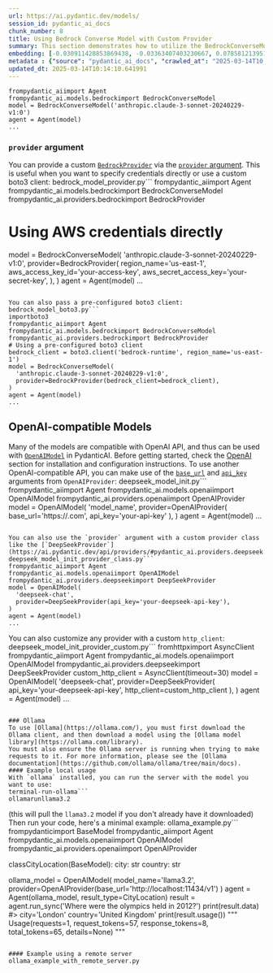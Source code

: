 ```yaml
---
url: https://ai.pydantic.dev/models/
session_id: pydantic_ai_docs
chunk_number: 8
title: Using Bedrock Converse Model with Custom Provider
summary: This section demonstrates how to utilize the BedrockConverseModel from Pydantic AI, including the option to specify a custom BedrockProvider with AWS credentials for accessing the model. Example code illustrates the creation of a BedrockConverseModel instance using direct AWS credentials.
embedding: [-0.030911428853869438, -0.03363407403230667, 0.07858121395111084, -0.02591208554804325, -0.003221407299861312, 0.0076398407109081745, -0.0038697964046150446, 0.00046868837671354413, -0.0036761597730219364, -0.006348930299282074, -0.014868936501443386, -0.05022813752293587, 0.023412413895130157, -0.04454813152551651, -0.011571248061954975, 0.006301988381892443, -0.008971825242042542, 0.030019527301192284, -0.003749507013708353, 0.048538219183683395, 0.0545937605202198, 0.03860994800925255, -0.01242794282734394, -0.003728969721123576, 0.008731245994567871, 0.005286863539367914, -0.01957489177584648, 0.0017706005601212382, -0.024456877261400223, -0.027132581919431686, 0.0029104154091328382, -0.012697860598564148, -0.060085996985435486, -0.0272968802601099, -0.009740503504872322, 0.003878597868606448, 0.027907129377126694, -0.006894633173942566, -0.008179675787687302, 0.008285295218229294, 0.011113561689853668, -0.08167940378189087, 0.03288299962878227, 0.04372664541006088, -0.01172381080687046, 0.02347109280526638, -0.020466791465878487, 0.007123476359993219, 0.028540847823023796, 0.004221862647682428, 0.022379687055945396, 0.03229622170329094, -0.021569933742284775, -0.057269465178251266, 0.0006058475701138377, -0.05665921792387962, 0.01387141551822424, 0.03856300562620163, -0.005885376129299402, -0.018025798723101616, -0.02947969175875187, 0.01630067266523838, -0.014974556863307953, 0.05722252279520035, -0.02422216720879078, -0.0372251532971859, -0.04863210394978523, -0.00975810643285513, -0.07384005934000015, 0.03466680273413658, -0.038070112466812134, 0.018201831728219986, -0.03361060470342636, -0.01191157940775156, -0.03966614603996277, -0.06585988402366638, 0.001399463857524097, 0.12909100949764252, 0.007405129726976156, -0.019222823902964592, -0.03645060583949089, -0.008772321045398712, 0.022074561566114426, -0.009740503504872322, 0.014974556863307953, -0.0178615003824234, -0.06496798247098923, -0.0060320706106722355, -0.0008390915463678539, -0.023412413895130157, 0.0003080580790992826, -0.01193505059927702, -0.0003450984077062458, 0.03400961309671402, 0.078487329185009, 0.04356234520673752, 0.0036292176228016615, -0.010925793088972569, 0.026451921090483665, 0.025090597569942474, 0.020865801721811295, -0.03534746542572975, -0.03790581226348877, 0.005002276506274939, 0.02318943850696087, -0.002567150630056858, 0.06158814579248428, 0.025747787207365036, 0.01713389717042446, 0.010532652959227562, -0.08848601579666138, -0.013554555363953114, 0.005198847036808729, -0.01810794696211815, -0.051026154309511185, 0.01946927048265934, 0.02017340436577797, -0.008883808739483356, 0.010380090214312077, -0.07426253706216812, -0.052340537309646606, 0.006378269288688898, 0.03581688553094864, 0.01650017686188221, 0.02140563540160656, -0.004083970095962286, -0.005935252644121647, -0.020842330530285835, -0.025724317878484726, -0.05060367286205292, -0.018600840121507645, 0.022004147991538048, 0.041895899921655655, -0.007927360944449902, -0.03250746428966522, -0.02213324047625065, -0.035535234957933426, -0.039454907178878784, -0.029573576524853706, 0.03124002367258072, -0.0063958726823329926, -0.042623504996299744, -0.03818746656179428, 0.029902171343564987, -0.04872598871588707, 0.018002327531576157, -0.0077865347266197205, -0.05745723471045494, -0.028634732589125633, 0.020560676231980324, 0.02626415155827999, -0.01403571292757988, -0.00842612236738205, 0.019563155248761177, -0.02483241632580757, 0.03677920252084732, 0.001933431252837181, 0.024785473942756653, 0.03863341733813286, -0.015831252560019493, -0.00565359927713871, 0.04006515443325043, -0.03504234179854393, -0.015068440698087215, -0.02178117260336876, 0.04867904633283615, -0.025137539952993393, 0.013355051167309284, -0.058349136263132095, -0.040816228836774826, -0.005586119834333658, 0.035206638276576996, 0.009364965371787548, -0.021839851513504982, 0.041215237230062485, -0.04065193235874176, 0.00031997699989005923, -0.0031245891004800797, -0.015033234842121601, -0.04142647609114647, 0.007581162732094526, -0.00544529315084219, -0.051026154309511185, 0.017744146287441254, -0.0038932673633098602, -0.0010950731812044978, -9.838834557740483e-06, 0.043679703027009964, 0.00030255704768933356, 0.05900632590055466, 0.009136122651398182, 0.025020183995366096, 0.049242351204156876, 0.03431473672389984, 0.03830482065677643, 0.010438768193125725, 0.02598249912261963, -0.029667461290955544, 0.0432572215795517, -0.001870352658443153, 0.018706459552049637, 0.011870505288243294, 0.0018146088114008307, -0.03436167910695076, 0.005941119976341724, -0.06093095615506172, 0.024808945134282112, -0.004192523658275604, 0.011066620238125324, 0.008291163481771946, 0.026475392282009125, -0.053091611713171005, 0.017169103026390076, -0.02178117260336876, -0.006108351517468691, -0.04412565380334854, -0.044360365718603134, 0.0199973713606596, 0.009863726794719696, 0.01944579929113388, 0.0001223063882207498, 0.020912742242217064, -0.011477364227175713, -0.008983560837805271, 0.026921343058347702, -0.011870505288243294, 0.0023177703842520714, -0.07116435468196869, 0.035183168947696686, 0.0001726408809190616, 0.06280864030122757, 0.0006964313215576112, 0.0013180485693737864, 0.001341519644483924, 0.05971045792102814, -0.03506581112742424, 0.030747130513191223, 0.0010635338257998228, -0.0041250442154705524, -0.03227275237441063, 0.01828397996723652, -0.04198978468775749, 0.015690425410866737, 0.018776873126626015, 0.05050979182124138, 0.0012755071511492133, -0.0020053114276379347, -0.05956963077187538, 0.0033563661854714155, 0.02210976928472519, 0.028141839429736137, -0.025513077154755592, -0.006542567163705826, -0.00975810643285513, -0.00457099499180913, 0.02336547151207924, -0.03968961536884308, -0.04339804872870445, -0.08308766782283783, -0.009294552728533745, -0.029737873002886772, 0.057363349944353104, -0.0034649199806153774, 0.03478415682911873, 0.01400050614029169, -0.013378522358834743, -0.03642713651061058, -0.00857868418097496, 0.0004342152096796781, 0.0003568339452613145, 0.019199352711439133, 0.04269391670823097, 0.01979786530137062, -0.05112003907561302, -0.029902171343564987, 0.0010591329773887992, 0.0022796299308538437, 0.010180586017668247, -0.0037583087105304003, -0.031756386160850525, 0.0063958726823329926, 0.009476453065872192, 0.004494714085012674, 0.02354150451719761, 0.015314887277781963, 0.002172542968764901, -0.014939350076019764, -0.006865294650197029, -0.04738813638687134, 0.025067126378417015, 0.0437735877931118, 0.011148768477141857, 0.019105469807982445, -0.042177554219961166, 0.0025495474692434072, -0.015291416086256504, 0.024973241612315178, 0.0028708078898489475, 0.013801001943647861, 0.022098032757639885, 0.05295078456401825, 0.03614548221230507, 0.003796449163928628, -0.024808945134282112, -0.00398715166375041, 0.011852901428937912, -0.010280338115990162, -0.012791745364665985, 0.05642450600862503, -0.04210713878273964, -0.030958371236920357, 0.04811573773622513, -0.008220749907195568, 0.013437200337648392, 0.006460417993366718, -0.042247965931892395, 0.034549448639154434, -0.01572563126683235, -0.0033974405378103256, -0.02459770441055298, -0.07482583820819855, -0.025794729590415955, -0.02206282690167427, -0.01420001033693552, -0.06412302702665329, 0.009482321329414845, 0.04358581826090813, -0.009335626848042011, -0.057738885283470154, 0.004905458074063063, 0.005342607386410236, -0.03431473672389984, 0.019387122243642807, 0.04206019639968872, 0.02635803632438183, 0.022191917523741722, -0.002778390422463417, 0.0029940311796963215, 0.03602812811732292, 0.049242351204156876, -0.034901514649391174, 0.008848601952195168, -0.02872861735522747, 0.03922019526362419, -0.0412621796131134, 0.042623504996299744, 0.015502656809985638, 0.06309029459953308, -0.022274065762758255, -0.016641004011034966, 0.024316051974892616, -0.01966877467930317, 0.033540189266204834, 0.01594860665500164, -2.6932160835713148e-05, 0.01368364691734314, 0.001578430994413793, -0.03508928418159485, 0.007504881825298071, -0.009681825526058674, -0.03853953257203102, 0.03764763101935387, -0.013155546970665455, 0.010074966587126255, 0.0017060550162568688, 0.022825637832283974, 0.02666315995156765, -0.023259852081537247, -0.0036820275709033012, 0.004183722194284201, 0.012967778369784355, 0.00021784107957500964, -0.032483991235494614, -0.025818200781941414, -0.0053338054567575455, 0.002766655059531331, -0.022907786071300507, 0.026029441505670547, -0.013108604587614536, 0.026874400675296783, 0.023459356278181076, 0.015490921214222908, -0.004705953877419233, -0.0014955486403778195, 0.015866458415985107, 0.02422216720879078, 0.005515706725418568, -0.020384643226861954, -0.03990085795521736, 0.02732035145163536, 0.06600070744752884, -0.030418535694479942, -0.007698518224060535, 0.017615053802728653, -0.029714401811361313, 0.007199757732450962, 0.05046284943819046, 0.0027079773135483265, 0.025442663580179214, 0.02387010119855404, -0.008637362159788609, -0.021288281306624413, -0.02047852799296379, 0.01861257664859295, -0.025325307622551918, 0.0009271081653423607, 0.0276724174618721, 0.008255956694483757, -0.035981185734272, 0.014798523858189583, 0.027085639536380768, -0.07102352380752563, 0.0154087720438838, -0.013894886709749699, -0.005304466933012009, -0.014681167900562286, -0.0018674187595024705, 0.009646618738770485, 0.03391572833061218, 0.02050199918448925, 0.013613233342766762, -0.08909626305103302, 0.0025319440755993128, -0.014481663703918457, -0.06980302929878235, 0.03267176076769829, 0.03886812925338745, -0.031333908438682556, -0.008443725295364857, -0.03893854096531868, 0.007534220349043608, 0.003400374436751008, 0.009018766693770885, 0.0012080278247594833, -0.000687629624735564, -0.03222580999135971, -0.02127654477953911, 0.02732035145163536, 0.017098691314458847, -0.011453893035650253, 0.010990339331328869, -0.027132581919431686, -0.06346583366394043, 0.0002486468874849379, -0.03016035258769989, -0.032789114862680435, -0.01349587831646204, 0.008332237601280212, -0.017016541212797165, 0.014610755257308483, 0.005008144304156303, -0.042224496603012085, 0.0012586372904479504, 0.018647782504558563, 0.0483035072684288, -0.061822857707738876, 0.03405655547976494, -0.003494258737191558, 0.038023170083761215, 0.001952501479536295, 0.0417550727725029, -0.01793191395699978, -0.04316333681344986, -0.013343315571546555, 0.011530173942446709, 0.023834893479943275, 0.022027619183063507, 0.026803987100720406, -0.017016541212797165, -0.0337044894695282, 0.02809489704668522, 0.001266705454327166, -8.480766155116726e-06, -0.023001670837402344, -0.027414236217737198, -0.06722120940685272, 0.023036876693367958, -0.007921493612229824, -0.03720168024301529, 0.0027637211605906487, 0.013202489353716373, 0.004148515406996012, -0.010380090214312077, 0.015514391474425793, 0.0124514140188694, 0.04417259618639946, -0.0017104558646678925, -0.005325003992766142, 0.02208629809319973, 0.038070112466812134, -0.02364712581038475, 0.03532399237155914, 0.05712863802909851, -0.011852901428937912, 0.04670747369527817, -0.030653245747089386, -0.033868785947561264, 0.012780009768903255, -0.010773231275379658, 0.011383479461073875, -0.020208610221743584, -0.043632760643959045, -0.02663968876004219, 0.06529657542705536, -0.01781455986201763, -0.010908190160989761, -0.013754059560596943, 0.002958824625238776, 0.003693763166666031, 0.028306137770414352, -0.009699428454041481, 0.011424554511904716, 0.02387010119855404, 0.00975810643285513, 0.01783802919089794, 0.01175901759415865, -0.0016781830927357078, 0.0031862007454037666, 0.0013943295925855637, 0.0245272908359766, 0.011635794304311275, -0.006008599419146776, -0.02417522482573986, 5.684405186912045e-05, 0.007387526333332062, 0.038703832775354385, -0.029714401811361313, -0.030371593311429024, -0.004656077828258276, -0.003937275614589453, 0.007587030529975891, -0.010614801198244095, 0.004283474292606115, -0.01067934650927782, -0.029714401811361313, 0.01843654364347458, 0.027038699015975, -0.016195053234696388, -0.011788356117904186, -0.04208366945385933, -0.01147149596363306, 0.038774244487285614, -0.018248774111270905, -0.005040416959673166, 0.0055831861682236195, 0.0017016541678458452, 0.032155394554138184, -0.015526127070188522, 0.018471749499440193, 0.03185027092695236, 0.04792797192931175, 0.008760585449635983, 0.004315746948122978, -0.02666315995156765, 0.026428449898958206, 0.015455714426934719, -0.019551420584321022, -0.01614811085164547, 0.039478376507759094, -0.011007942259311676, -0.011007942259311676, 0.0030893825460225344, 0.012345794588327408, 0.009540999308228493, 0.014246952719986439, 0.038703832775354385, 0.00043824929161928594, -0.021769437938928604, -0.05506318062543869, -0.0019422328332439065, -0.01581951603293419, 0.014669432304799557, -0.0152210034430027, -0.005832566414028406, 0.0010642673587426543, 0.02180464379489422, 0.00920653622597456, 0.01418827474117279, -0.024996712803840637, -0.012228438630700111, -0.024691589176654816, 0.011189843527972698, -5.537710967473686e-05, -0.0066071124747395515, -0.017368609085679054, -0.04203672707080841, -0.006360665895044804, 0.003805250860750675, 0.004509383346885443, 0.0284234918653965, 0.008649097755551338, -0.037412919104099274, -0.0010319945868104696, -0.02739076502621174, -0.03530052304267883, -0.006894633173942566, 0.014505134895443916, 0.005316202528774738, -0.013237696141004562, 0.01089058630168438, 0.02912762574851513, -0.017802823334932327, -0.006390004884451628, 0.07449724525213242, -0.010116040706634521, -0.021945470944046974, 0.009499924257397652, 0.009136122651398182, -0.023588446900248528, -0.015467450022697449, 0.004934797063469887, -0.03182680159807205, 0.014528606086969376, -0.02362365461885929, -0.01053852029144764, -0.0024365927092731, -0.04943012073636055, 0.001857150113210082, 0.039736557751894, -0.023212909698486328, 0.0010063230292871594, 0.013096868991851807, 0.019199352711439133, 0.032038040459156036, -0.022508777678012848, -0.022203654050827026, -0.03933754935860634, -0.0026654358953237534, -0.041144825518131256, 0.04142647609114647, -0.026005970314145088, 0.006495624780654907, 0.03689655661582947, 0.006865294650197029, 0.002438059775158763, 0.006354798097163439, -0.0024673985317349434, -0.028540847823023796, -0.012052405625581741, -0.03562911972403526, -0.0074520716443657875, 0.030254237353801727, -0.0071528153494000435, -0.014270423911511898, 0.009112651459872723, 0.010814305394887924, -0.016335880383849144, 0.015009763650596142, 0.0066423192620277405, -0.059381864964962006, -0.01695786416530609, -0.03551176190376282, 0.011371743865311146, -0.0023661793675273657, 0.012521827593445778, 0.008338105864822865, 0.01148323155939579, -0.006190500687807798, -0.009928272105753422, 0.018483484163880348, -0.06280864030122757, 0.016734888777136803, -0.012873893603682518, 0.009775710292160511, 0.010427032597362995, 0.015068440698087215, 0.02694481424987316, 0.031099196523427963, 0.04144994914531708, -0.007322980556637049, 0.007733725011348724, 0.009664222598075867, 0.006008599419146776, 0.013085134327411652, 0.008191411383450031, -0.002398452255874872, 0.032131925225257874, -0.047552432864904404, -0.029010269790887833, 0.032038040459156036, 0.02837654948234558, 0.006501492578536272, -0.04947706311941147, 0.016112904995679855, 0.02591208554804325, -0.02002084068953991, 0.0068183522671461105, 0.013249431736767292, -0.033540189266204834, -0.01524447463452816, 0.010878851637244225, -0.05323243513703346, -0.005107896402478218, 0.023611918091773987, 0.04663705825805664, -0.0021534727420657873, -0.007493146229535341, 0.015209267847239971, -0.02274348773062229, -0.05539177730679512, 0.0012615711893886328, -0.02178117260336876, 0.023717539384961128, -0.01934017986059189, -0.033117711544036865, -0.00992240384221077, -0.029902171343564987, 0.010121908038854599, 0.013378522358834743, 0.007141079753637314, -0.010550255887210369, 0.00920653622597456, -0.028212253004312515, 0.011776620522141457, 0.0032155397348105907, 0.009001163765788078, 0.00813860073685646, 0.030723659321665764, -0.01924629509449005, -0.014516870491206646, -0.005231119692325592, 0.030371593311429024, -0.030324650928378105, -0.017345137894153595, 0.0304420068860054, 0.0018586170626804233, -0.01579604484140873, 0.033540189266204834, -0.026005970314145088, 0.0025040721520781517, 0.014845466241240501, -0.053514089435338974, -0.005706409458070993, -0.01544397883117199, -0.011577116325497627, -0.03576994314789772, -0.03889159858226776, 0.0072760386392474174, -0.043327637016773224, 0.005941119976341724, 0.0022018817253410816, -0.017826294526457787, -0.02985522896051407, -0.007851080037653446, 0.013038191944360733, -0.03863341733813286, 0.013812737539410591, 0.012146290391683578, -0.010092569515109062, 0.010028024204075336, -0.0314512625336647, 0.006325459107756615, 0.009840255603194237, -0.008308766409754753, 0.0276724174618721, -0.00020097123342566192, -0.0022708282340317965, 0.02017340436577797, -0.05642450600862503, -0.00538368197157979, 0.01096686813980341, 0.01962183229625225, 0.00822661817073822, 0.02450381964445114, -0.007416865322738886, 0.006654054392129183, -0.00045988670899532735, -0.022802166640758514, 0.019105469807982445, 0.0015769640449434519, -0.02050199918448925, -0.0007635439396835864, 0.02087753638625145, 0.025067126378417015, 0.03084101527929306, -0.010567858815193176, 0.012193232774734497, 0.025724317878484726, 0.011336537078022957, -0.02518448233604431, 0.029667461290955544, -0.0002576319093350321, 0.026146797463297844, 0.013132075779139996, 0.04095705598592758, -0.01894117146730423, -0.014915878884494305, -0.03936102241277695, -0.015350094065070152, 0.00102025899104774, -0.04285821318626404, -0.006442814599722624, -0.0005457028746604919, 0.009717032313346863, 0.03292994201183319, 0.02520795352756977, 0.006436946801841259, -0.07886286824941635, -0.04766978695988655, 0.029925642535090446, 0.010268602520227432, 0.019762659445405006, 0.0051225656643509865, -0.002110931323841214, 0.029526634141802788, -0.021159188821911812, 0.004606201779097319, 0.010749760083854198, -0.030981842428445816, -0.008584551513195038, 0.007146947551518679, 0.019199352711439133, -0.05511012300848961, 0.010579594410955906, -0.01385967992246151, 0.03713126853108406, 0.003972482401877642, -0.007991907186806202, -0.009353229776024818, 0.012357530184090137, -0.004368557129055262, -0.010104305110871792, 0.006219839211553335, -0.007416865322738886, 0.029174568131566048, 0.02080712281167507, -0.015913400799036026, -0.017568113282322884, 0.02311902493238449, -0.0017221913440153003, 0.025419192388653755, -0.05050979182124138, 0.044665489345788956, 0.02090100757777691, -0.0024571300018578768, -0.00894248578697443, -0.01755637675523758, 0.0030013658106327057, -0.01823703944683075, 0.028540847823023796, -0.007217360660433769, 0.0047000860795378685, -0.001044463599100709, -0.018119683489203453, 0.004019424319267273, -0.060132939368486404, -0.009875462390482426, 0.026874400675296783, 0.012146290391683578, -0.01966877467930317, 0.046120695769786835, 0.008713643066585064, 0.036614902317523956, -0.056565333157777786, 0.022250594571232796, -0.0002649666275829077, -0.015185796655714512, 0.020431585609912872, 0.00700612086802721, -0.050697557628154755, -0.024973241612315178, -0.053514089435338974, 0.014399515464901924, 0.015936871990561485, 0.01347240712493658, -0.025794729590415955, -0.0074520716443657875, -0.03440862149000168, -0.001044463599100709, 0.0122636454179883, 0.0135193495079875, 0.013366786763072014, -0.023729274049401283, 0.020138196647167206, 0.04593292623758316, 0.005770954769104719, -0.042623504996299744, 0.008267692290246487, -0.041567303240299225, 0.021170925348997116, 0.027484649792313576, -0.02947969175875187, -0.029385806992650032, 0.003564672078937292, -0.037718046456575394, -0.0120758768171072, 0.011565380729734898, 0.01682877354323864, -0.005668268539011478, 0.02307208441197872, -0.003949011210352182, -0.026005970314145088, 0.0002871541364584118, -0.03795275464653969, 0.02905721217393875, 0.021745966747403145, 0.005826698616147041, 0.06323112547397614, 0.022180182859301567, -0.017169103026390076, 0.022896049544215202, 0.021792909130454063, 0.017978856340050697, 0.011864637024700642, -0.028141839429736137, 0.011301331222057343, -0.015807781368494034, 0.04497061297297478, 0.0051225656643509865, 0.00010617001680657268, 0.007158683147281408, -0.03290647268295288, 0.03548829257488251, 0.07341757416725159, -0.012169761583209038, -0.01350761391222477, 0.0437735877931118, 0.001610703649930656, 0.013777530752122402, 0.013120340183377266, 0.01735687255859375, 0.012956042774021626, -0.0014676767168566585, -0.001161819091066718, 0.014716374687850475, -0.025067126378417015, -0.00039387427386827767, 0.009846122935414314, -0.001119277672842145, -0.00913025438785553, 0.007545955944806337, -0.02976134419441223, -0.0018219435587525368, 0.03426779434084892, -0.014481663703918457, -0.018460014835000038, -0.02882250025868416, -0.008343973197042942, -0.014986292459070683, 0.006918104365468025, 0.0021476049441844225, -0.01713389717042446, 0.03325853869318962, 0.019457535818219185, -0.03755374625325203, -0.02764894627034664, -0.008619758300483227, 0.03400961309671402, -0.03539440780878067, -0.02879903092980385, 0.02983175776898861, 0.0068183522671461105, 0.01382447313517332, -0.01788497157394886, -0.06595376878976822, -0.01667621172964573, -0.008408518508076668, -0.010661743581295013, 0.029033740982413292, -0.007856948301196098, -0.02912762574851513, 0.03504234179854393, -0.010984471067786217, 0.0037583087105304003, 0.014059184119105339, -0.022626133635640144, 0.011929182335734367, 0.0187416672706604, 0.008120997808873653, 0.024996712803840637, 0.016887450590729713, 0.061822857707738876, 0.010456371121108532, 0.008531741797924042, -0.014282159507274628, -0.01645323634147644, 0.05121392384171486, 0.023259852081537247, -0.004729425068944693, 0.012557034380733967, 0.012204968370497227, 0.02239142172038555, -0.013777530752122402, -0.012815216556191444, 0.04093358293175697, 0.002834134269505739, 0.024480348452925682, 0.027578532695770264, 0.009224139153957367, 0.00307177915237844, 0.014575548470020294, -0.009276948869228363, -0.016664475202560425, 0.054499875754117966, 0.03893854096531868, -0.01544397883117199, -0.006536699365824461, 0.008473063819110394, 0.01175901759415865, -0.015913400799036026, -7.747294148430228e-05, -0.0326952300965786, 0.04088664427399635, -0.03271870315074921, -0.02800101228058338, -0.017626790329813957, 0.009494056925177574, -0.017967121675610542, 0.00015375399379990995, -0.01713389717042446, -0.00978744588792324, 0.023787951096892357, -0.02142910659313202, -0.054828472435474396, 0.013789266347885132, -0.03799969702959061, -0.02666315995156765, -0.03086448647081852, -0.0326952300965786, -0.01366017572581768, 0.012404472567141056, 0.02230927348136902, -0.026193737983703613, 0.03189721331000328, -0.0057592191733419895, 0.015854721888899803, -0.005982194561511278, -0.0024747331626713276, 0.023564975708723068, -0.018999848514795303, 0.0066423192620277405, -0.001556426752358675, -0.0016239061951637268, -0.028141839429736137, -0.009417776018381119, -0.00021600739273708314, 0.0033769034780561924, -0.014892407692968845, 0.0017441955860704184, 0.00046062018373049796, -0.05407739803195, 0.027109110727906227, 0.047552432864904404, 0.03185027092695236, 0.02882250025868416, 0.002232687547802925, 0.00037993831210769713, -0.008038848638534546, -0.007299509830772877, 0.02774283103644848, -0.029972584918141365, 0.04208366945385933, -0.011377612128853798, 0.015702160075306892, 0.03260134533047676, -0.004840912763029337, -0.012486620806157589, -0.03365754708647728, 0.05158945918083191, -0.003491325071081519, 0.014516870491206646, -0.034150440245866776, -0.020912742242217064, 0.019633568823337555, 0.008854469284415245, 0.04971177130937576, 0.014892407692968845, -0.0034854572732001543, 0.004732358735054731, 0.017122162505984306, -0.0068770297802984715, -0.00293682049959898, -0.022684810683131218, 0.0174859631806612, 0.014293895103037357, -0.00857868418097496, -0.026123326271772385, -0.02118266001343727, -0.015385300852358341, -0.021370429545640945, -0.012686125002801418, 0.026381507515907288, 0.00861389096826315, -0.03262481838464737, -0.0203729085624218, -0.009188932366669178, 0.022144975140690804, 0.035183168947696686, 0.022168446332216263, 0.00683008786290884, -0.02701522782444954, 0.029925642535090446, 0.0284234918653965, 0.0036380193196237087, 0.004119176883250475, -0.007246699649840593, -0.03339936584234238, 0.02563043311238289, -0.013343315571546555, -0.012873893603682518, 0.028587790206074715, 0.0048497142270207405, 0.012733067385852337, 0.017568113282322884, -0.0691927820444107, 0.013883151113986969, 0.0010136577766388655, -0.06661096215248108, 0.013754059560596943, 0.047153424471616745, -0.03084101527929306, -0.0025715515948832035, 0.016159847378730774, -0.0304420068860054, -0.011424554511904716, -0.02882250025868416, -0.004503516014665365, -0.0009784511057659984, 0.009241742081940174, -0.025865143164992332, 0.0066071124747395515, 0.019727453589439392, -0.024456877261400223, -0.021898528560996056, 0.02032596617937088, 0.003385704942047596, -0.03483109921216965, 0.009681825526058674, -0.009646618738770485, -0.0004360488965176046, 0.013331579975783825, -0.07224401831626892, 0.005958723369985819, -0.04490019753575325, -0.012686125002801418, -0.0045768627896904945, -0.003236076794564724, 0.02518448233604431, -0.017568113282322884, 0.009230007417500019, -0.02671010233461857, 0.0004045095993205905, 0.007892155088484287, -0.021980678662657738, 0.013026456348598003, 0.052481360733509064, -0.004664879757910967, 0.05445293337106705, -0.01149496715515852, -0.03393919765949249, -0.0101864542812109, 0.04428995028138161, 0.027789773419499397, 0.009599676355719566, 0.0203729085624218, -0.021792909130454063, -0.03307076916098595, -0.017321666702628136, 0.021992413327097893, 0.007217360660433769, -0.02591208554804325, 0.00821488257497549, -0.0031979363411664963, 0.0437735877931118, 0.005721078719943762, 0.010491577908396721, 0.02369406819343567, 0.013319844380021095, 0.03537093475461006, -0.03159208968281746, -0.0152210034430027, 0.02261439710855484, 0.020666297525167465, 0.015021499246358871, -0.0028047955129295588, -0.0025290101766586304, 0.07388699799776077, 0.004556325729936361, -0.033868785947561264, -0.01110769435763359, 0.04020598158240318, -0.01997390016913414, -0.012486620806157589, 0.026522334665060043, -0.003180332947522402, 0.018354393541812897, 0.012369265779852867, 0.0032683496829122305, 0.005662401206791401, -0.009529263712465763, -0.03792928531765938, -0.01733340136706829, 0.021170925348997116, 0.02158166840672493, -0.028892913833260536, 0.00204051798209548, 0.02628762274980545, 0.015373565256595612, 0.02764894627034664, 0.022802166640758514, 0.005729880183935165, -0.027085639536380768, 0.006390004884451628, -0.022168446332216263, 0.057034753262996674, 0.008977692574262619, 0.033868785947561264, -0.018295716494321823, 0.016030756756663322, -0.02771935984492302, 0.03231969475746155, -0.0206310898065567, -0.021311752498149872, 0.007229096256196499, -0.020783651620149612, 0.008561081252992153, 0.042952097952365875, -0.015936871990561485, 0.03438514843583107, -0.006595376878976822, -0.015936871990561485, -0.014951085671782494, -0.011817694641649723, 0.007645708043128252, -0.019833073019981384, 0.018225302919745445, 0.03020729497075081, 0.023729274049401283, -0.001898224581964314, -0.008995296433568, 0.004333350341767073, -0.03635672107338905, -0.030395064502954483, 0.008203146979212761, 0.01614811085164547, -0.02178117260336876, 0.025466134771704674, 0.024081340059638023, 0.007258435245603323, 0.010738024488091469, 0.021440843120217323, 0.020818859338760376, 0.026240680366754532, -0.009177196770906448, 0.021487785503268242, -0.018753401935100555, 0.022520512342453003, 0.009499924257397652, -0.014974556863307953, -0.051730286329984665, 0.03858647495508194, -0.009095048531889915, 0.02771935984492302, 0.00133785221260041, -0.01418827474117279, -0.017990592867136, 0.01914067566394806, -0.003946077544242144, 0.010456371121108532, 0.03865689039230347, -0.007569427136331797, 0.009805048815906048, -0.017568113282322884, -0.02870514616370201, 0.042670443654060364, -0.02103009819984436, -0.027273409068584442, 0.019281502813100815, 0.008343973197042942, -0.006865294650197029, 0.004606201779097319, 0.007545955944806337, 0.04532267898321152, -0.014575548470020294, -0.019152410328388214, -0.006712732370942831, 0.007780666928738356, -0.004122110549360514, 0.0055831861682236195, -0.011700339615345001, -0.02879903092980385, 0.0015593606512993574, 0.017744146287441254, -0.00010259434202453122, -0.023658860474824905, -0.011917446739971638, -0.018729930743575096, -0.018600840121507645, 0.015678688883781433, -0.0022708282340317965, -0.01944579929113388, 0.01033901609480381, -0.01838960126042366, 0.003946077544242144, -0.0006381203420460224, -0.006888765376061201, 0.008848601952195168, -0.004667813424021006, 0.004283474292606115, 0.015303151682019234, 0.00919480063021183, 0.019222823902964592, -0.018553897738456726, 0.024785473942756653, -0.03363407403230667, -0.05665921792387962, -0.043961357325315475, 0.011019677855074406, 0.0017397947376593947, -0.020959684625267982, 0.006994385272264481, 0.0034854572732001543, 0.0012769741006195545, 0.013953564688563347, 0.014282159507274628, -0.009376700967550278, -0.023400679230690002, 0.01819009706377983, -0.020983155816793442, -0.02241489291191101, -0.032789114862680435, 0.030230766162276268, -0.01907026208937168, 0.016136376187205315, -0.011277860030531883, 0.010544388554990292, -0.010479842312633991, -0.018870757892727852, -0.003878597868606448, 0.0017251252429559827, -0.01678183116018772, 0.0030072336085140705, 0.03459639102220535, 0.031662505120038986, 0.002021447755396366, -0.010761495679616928, -0.010473974980413914, -0.023212909698486328, -0.0072408318519592285, 0.005844302009791136, 0.003441448789089918, 0.02369406819343567, -0.002606758149340749, -0.012240174226462841, -0.0033504983875900507, 0.004793970379978418, -0.010597198270261288, 0.0043744249269366264, 0.01247488521039486, 0.005533310119062662, -0.003858060808852315, -0.012521827593445778, 0.007229096256196499, 0.029362335801124573, 0.018694724887609482, 0.003203804139047861, 0.015842987224459648, 0.002348576206713915, -0.009001163765788078, 0.009212403558194637, -0.022802166640758514, 0.0021461378782987595, -0.014117862097918987, 0.0230134055018425, 0.012791745364665985, 0.01174728199839592, 0.020572412759065628, -0.01951621286571026, -0.013988770544528961, 0.04663705825805664, -0.01909373328089714, -0.007745460607111454, -0.00428934209048748, 0.025020183995366096, 0.03530052304267883, -0.01572563126683235, 0.03199109807610512, 0.01975092478096485, -0.0021270676515996456, 0.0032272750977426767, -0.029550105333328247, 0.01367191132158041, -0.03539440780878067, 0.006401740480214357, -0.029244981706142426, 0.032789114862680435, 0.013026456348598003, 0.005674136336892843, 0.03501886874437332, -0.017298195511102676, -0.007399261929094791, -0.02241489291191101, -0.0028590725269168615, 0.02241489291191101, 0.008631493896245956, -0.018483484163880348, 0.01071455329656601, 0.01094339694827795, 0.03600465506315231, -0.012040670029819012, -0.012662653811275959, -0.005002276506274939, -0.036591432988643646, -0.029385806992650032, 0.003503060434013605, -0.014129597693681717, 0.04041722044348717, 0.006278517190366983, 0.0037583087105304003, 0.01505670603364706, 0.009593809023499489, 0.020560676231980324, 0.028845971450209618, -0.030019527301192284, -0.006079012993723154, -0.05431210622191429, -0.05088532716035843, 0.014364308677613735, 0.0052223182283341885, 0.013589762151241302, -0.011788356117904186, -0.02171076089143753, 0.0046150037087500095, -0.0033974405378103256, -0.033188123255968094, 0.022168446332216263, -0.016406293958425522, 0.012134554795920849, -0.006483889184892178, -0.001967170974239707, -0.003095250343903899, 0.00076794478809461, 0.03018382377922535, 0.013624968938529491, 0.02837654948234558, 0.0027886591851711273, 0.027132581919431686, 0.004708888009190559, 0.01801406405866146, -0.007053063251078129, 0.0009036370320245624, 0.0060379384085536, 0.012134554795920849, 0.029198039323091507, -0.025043655186891556, -0.02419869601726532, 0.011225049383938313, -0.019481007009744644, -0.04346846416592598, 0.03124002367258072, 0.014106126502156258, -0.0004331149975769222, 0.048209622502326965, -0.002806262345984578, 0.032084982842206955, -0.07463807612657547, -0.012674389407038689, -0.002295766258612275, -0.0028165311086922884, 0.009347362443804741, 0.022849109023809433, -0.0015446912730112672, 0.03764763101935387, -0.007651575841009617, 0.010914057493209839, -0.00584136787801981, 0.02369406819343567, 0.00438322639092803, 0.004993475042283535, 0.029643990099430084, 0.007563559338450432, -0.008596287108957767, 0.00856694858521223, 0.0007367722573690116, -0.011025545187294483, 0.040534574538469315, -0.01755637675523758, 0.021264810115098953, 0.02256745472550392, 0.0402529239654541, 0.015326622873544693, 0.0026727705262601376, 0.010908190160989761, 0.006689261179417372, -0.00249967142008245, -0.0006923972396180034, -0.010638272389769554, -0.013730589300394058, -0.018495220690965652, -0.01944579929113388, 0.012920835986733437, -0.023177703842520714, 0.010949264280498028, -0.001659112866036594, -0.016922658309340477, -0.03971308842301369, 0.005858971271663904, 0.02382315881550312, 0.02628762274980545, 0.007170418743044138, 0.003693763166666031, -0.025090597569942474, 0.008995296433568, -0.004034094046801329, 0.027883658185601234, -0.021194396540522575, 0.007229096256196499, -0.023259852081537247, 0.0008185543119907379, 0.00297789485193789, 0.002996965078637004, -0.030934900045394897, 0.011418686248362064, -0.006742071360349655, -0.01384794432669878, -0.00516364024952054, -0.013155546970665455, -0.005386615637689829, 0.016758359968662262, 0.04245920479297638, -0.03792928531765938, -0.007739592809230089, -0.021217867732048035, 0.0006568238604813814, 0.0314512625336647, 0.013742324896156788, -0.053467147052288055, -0.002567150630056858, -0.022203654050827026, 0.018600840121507645, -0.022450098767876625, -0.022367950528860092, 0.004233598243445158, 0.009693561121821404, -0.005102028604596853, -0.008608022704720497]
metadata : {"source": "pydantic_ai_docs", "crawled_at": "2025-03-14T10:14:10.640473", "url_path": "/models/", "chunk_size": 4921}
updated_dt: 2025-03-14T10:14:10.641991
---
```

```
frompydantic_aiimport Agent
frompydantic_ai.models.bedrockimport BedrockConverseModel
model = BedrockConverseModel('anthropic.claude-3-sonnet-20240229-v1:0')
agent = Agent(model)
...

```

### `provider` argument
You can provide a custom [`BedrockProvider`](https://ai.pydantic.dev/api/providers/#pydantic_ai.providers.bedrock.BedrockProvider) via the [`provider` argument](https://ai.pydantic.dev/api/models/bedrock/#pydantic_ai.models.bedrock.BedrockConverseModel.__init__). This is useful when you want to specify credentials directly or use a custom boto3 client:
bedrock_model_provider.py```
frompydantic_aiimport Agent
frompydantic_ai.models.bedrockimport BedrockConverseModel
frompydantic_ai.providers.bedrockimport BedrockProvider
# Using AWS credentials directly
model = BedrockConverseModel(
  'anthropic.claude-3-sonnet-20240229-v1:0',
  provider=BedrockProvider(
    region_name='us-east-1',
    aws_access_key_id='your-access-key',
    aws_secret_access_key='your-secret-key',
  ),
)
agent = Agent(model)
...

```

You can also pass a pre-configured boto3 client:
bedrock_model_boto3.py```
importboto3
frompydantic_aiimport Agent
frompydantic_ai.models.bedrockimport BedrockConverseModel
frompydantic_ai.providers.bedrockimport BedrockProvider
# Using a pre-configured boto3 client
bedrock_client = boto3.client('bedrock-runtime', region_name='us-east-1')
model = BedrockConverseModel(
  'anthropic.claude-3-sonnet-20240229-v1:0',
  provider=BedrockProvider(bedrock_client=bedrock_client),
)
agent = Agent(model)
...

```

## OpenAI-compatible Models
Many of the models are compatible with OpenAI API, and thus can be used with [`OpenAIModel`](https://ai.pydantic.dev/api/models/openai/#pydantic_ai.models.openai.OpenAIModel) in PydanticAI. Before getting started, check the [OpenAI](https://ai.pydantic.dev/models/#openai) section for installation and configuration instructions.
To use another OpenAI-compatible API, you can make use of the [`base_url`](https://ai.pydantic.dev/api/providers/#pydantic_ai.providers.openai.OpenAIProvider.__init__) and [`api_key`](https://ai.pydantic.dev/api/providers/#pydantic_ai.providers.openai.OpenAIProvider.__init__) arguments from `OpenAIProvider`:
deepseek_model_init.py```
frompydantic_aiimport Agent
frompydantic_ai.models.openaiimport OpenAIModel
frompydantic_ai.providers.openaiimport OpenAIProvider
model = OpenAIModel(
  'model_name',
  provider=OpenAIProvider(
    base_url='https://<openai-compatible-api-endpoint>.com', api_key='your-api-key'
  ),
)
agent = Agent(model)
...

```

You can also use the `provider` argument with a custom provider class like the [`DeepSeekProvider`](https://ai.pydantic.dev/api/providers/#pydantic_ai.providers.deepseek.DeepSeekProvider):
deepseek_model_init_provider_class.py```
frompydantic_aiimport Agent
frompydantic_ai.models.openaiimport OpenAIModel
frompydantic_ai.providers.deepseekimport DeepSeekProvider
model = OpenAIModel(
  'deepseek-chat',
  provider=DeepSeekProvider(api_key='your-deepseek-api-key'),
)
agent = Agent(model)
...

```

You can also customize any provider with a custom `http_client`: 
deepseek_model_init_provider_custom.py```
fromhttpximport AsyncClient
frompydantic_aiimport Agent
frompydantic_ai.models.openaiimport OpenAIModel
frompydantic_ai.providers.deepseekimport DeepSeekProvider
custom_http_client = AsyncClient(timeout=30)
model = OpenAIModel(
  'deepseek-chat',
  provider=DeepSeekProvider(
    api_key='your-deepseek-api-key', http_client=custom_http_client
  ),
)
agent = Agent(model)
...

```

### Ollama
To use [Ollama](https://ollama.com/), you must first download the Ollama client, and then download a model using the [Ollama model library](https://ollama.com/library).
You must also ensure the Ollama server is running when trying to make requests to it. For more information, please see the [Ollama documentation](https://github.com/ollama/ollama/tree/main/docs).
#### Example local usage
With `ollama` installed, you can run the server with the model you want to use:
terminal-run-ollama```
ollamarunllama3.2

```

(this will pull the `llama3.2` model if you don't already have it downloaded)
Then run your code, here's a minimal example:
ollama_example.py```
frompydanticimport BaseModel
frompydantic_aiimport Agent
frompydantic_ai.models.openaiimport OpenAIModel
frompydantic_ai.providers.openaiimport OpenAIProvider

classCityLocation(BaseModel):
  city: str
  country: str

ollama_model = OpenAIModel(
  model_name='llama3.2', provider=OpenAIProvider(base_url='http://localhost:11434/v1')
)
agent = Agent(ollama_model, result_type=CityLocation)
result = agent.run_sync('Where were the olympics held in 2012?')
print(result.data)
#> city='London' country='United Kingdom'
print(result.usage())
"""
Usage(requests=1, request_tokens=57, response_tokens=8, total_tokens=65, details=None)
"""

```

#### Example using a remote server
ollama_example_with_remote_server.py